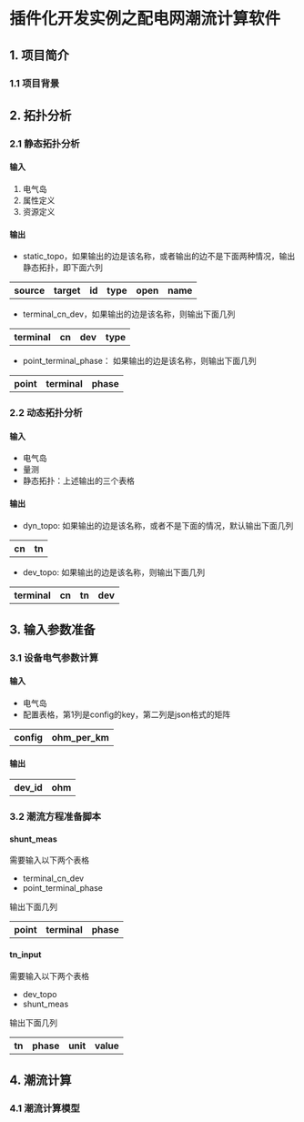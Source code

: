 # 插件化开发实例之配电网潮流计算软件

## 1. 项目简介
### 1.1 项目背景

## 2. 拓扑分析
###  2.1 静态拓扑分析

#### 输入

1. 电气岛
2. 属性定义
3. 资源定义

#### 输出

- static_topo，如果输出的边是该名称，或者输出的边不是下面两种情况，输出静态拓扑，即下面六列
<table>
    <th>source</th>
    <th>target</th>
    <th>id</th>
    <th>type</th>
    <th>open</th>
    <th>name</th>
</table>

- terminal_cn_dev，如果输出的边是该名称，则输出下面几列
<table>
    <th>terminal</th>
    <th>cn</th>
    <th>dev</th>
    <th>type</th>
</table>

- point_terminal_phase： 如果输出的边是该名称，则输出下面几列
<table>
    <th>point</th>
    <th>terminal</th>
    <th>phase</th>
</table>

###  2.2 动态拓扑分析

#### 输入

- 电气岛
- 量测
- 静态拓扑：上述输出的三个表格

#### 输出

- dyn_topo: 如果输出的边是该名称，或者不是下面的情况，默认输出下面几列
<table>
    <th>cn</th>
    <th>tn</th>
</table>

- dev_topo: 如果输出的边是该名称，则输出下面几列
<table>
    <th>terminal</th>
    <th>cn</th>
    <th>tn</th>
    <th>dev</th>
</table>

## 3. 输入参数准备
### 3.1 设备电气参数计算
#### 输入
- 电气岛
- 配置表格，第1列是config的key，第二列是json格式的矩阵

<table>
    <th>config</th>
    <th>ohm_per_km</th>
</table>

#### 输出

<table>
    <th>dev_id</th>
    <th>ohm</th>
</table>

### 3.2 潮流方程准备脚本
#### shunt_meas

需要输入以下两个表格
- terminal_cn_dev
- point_terminal_phase

输出下面几列
<table>
    <th>point</th>
    <th>terminal</th>
    <th>phase</th>
</table>

#### tn_input

需要输入以下两个表格
- dev_topo
- shunt_meas

输出下面几列
<table>
    <th>tn</th>
    <th>phase</th>
    <th>unit</th>
    <th>value</th>
</table>

## 4. 潮流计算
###  4.1 潮流计算模型